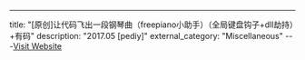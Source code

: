 ---
title: "[原创]让代码飞出一段钢琴曲（freepiano小助手）（全局键盘钩子+dll劫持）+有码"
description: "2017.05 [pediy]"
external_category: "Miscellaneous"
---[Visit Website](https://bbs.pediy.com/thread-217330.htm)

